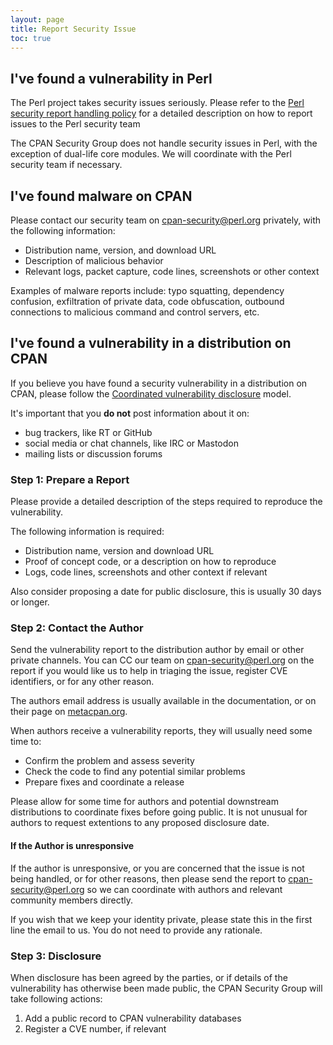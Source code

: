 ```yaml
---
layout: page
title: Report Security Issue
toc: true
---
```


## I've found a vulnerability in Perl

The Perl project takes security issues seriously.
Please refer to the [Perl security report handling policy](https://perldoc.perl.org/perlsecpolicy) for a detailed description on how to report issues to the Perl security team

The CPAN Security Group does not handle security issues in Perl, with the exception of dual-life core modules.
We will coordinate with the Perl security team if necessary.


## I've found malware on CPAN

Please contact our security team on [cpan-security@perl.org](mailto:cpan-security@perl.org) privately, with the following information:

- Distribution name, version, and download URL
- Description of malicious behavior
- Relevant logs, packet capture, code lines, screenshots or other context

Examples of malware reports include: typo squatting, dependency confusion, exfiltration of private data, code obfuscation, outbound connections to malicious command and control servers, etc.


## I've found a vulnerability in a distribution on CPAN

If you believe you have found a security vulnerability in a distribution on CPAN, please follow the [Coordinated vulnerability disclosure](https://en.wikipedia.org/wiki/Coordinated_vulnerability_disclosure) model.

It's important that you **do not** post information about it on:
- bug trackers, like RT or GitHub
- social media or chat channels, like IRC or Mastodon
- mailing lists or discussion forums


### Step 1: Prepare a Report

Please provide a detailed description of the steps required to reproduce the vulnerability.

The following information is required:

- Distribution name, version and download URL
- Proof of concept code, or a description on how to reproduce
- Logs, code lines, screenshots and other context if relevant

Also consider proposing a date for public disclosure, this is usually 30 days or longer.


### Step 2: Contact the Author

Send the vulnerability report to the distribution author by email or other private channels.
You can CC our team on [cpan-security@perl.org](mailto:cpan-security@perl.org) on the report if you would like us to help in triaging the issue, register CVE identifiers, or for any other reason.

The authors email address is usually available in the documentation, or on their page on [metacpan.org](https://metacpan.org/).

When authors receive a vulnerability reports, they will usually need some time to:

- Confirm the problem and assess severity
- Check the code to find any potential similar problems
- Prepare fixes and coordinate a release

Please allow for some time for authors and potential downstream distributions to coordinate fixes before going public.
It is not unusual for authors to request extentions to any proposed disclosure date.


#### If the Author is unresponsive

If the author is unresponsive, or you are concerned that the issue is not being handled, or for other reasons, then please send the report to [cpan-security@perl.org](mailto:cpan-security@perl.org) so we can coordinate with authors and relevant community members directly.

If you wish that we keep your identity private, please state this in the first line  the email to us.
You do not need to provide any rationale.


### Step 3: Disclosure

When disclosure has been agreed by the parties, or if details of the vulnerability has otherwise been made public, the CPAN Security Group will take following actions:

1. Add a public record to CPAN vulnerability databases
2. Register a CVE number, if relevant

